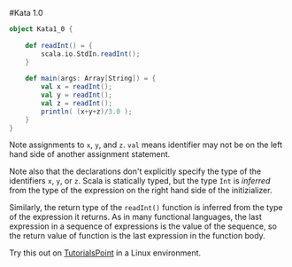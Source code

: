 #Kata 1.0

```scala
object Kata1_0 {
    
    def readInt() = {
        scala.io.StdIn.readInt();
    }
    
    def main(args: Array[String]) = {
        val x = readInt();
        val y = readInt();
        val z = readInt(); 
        println( (x+y+z)/3.0 );
    }
}
```

Note assignments to `x`, `y`, and `z`. `val` means identifier may not be on the left hand side of another assignment statement.

Note also that the declarations don't explicitly specify the type of the identifiers `x`, `y`, or `z`. Scala is statically typed,
but the type `Int` is _inferred_ from the type of the expression on the right hand side of the initizializer.

Similarly, the return type of the `readInt()` function is inferred from the type of the expression it returns.
As in many functional languages, the last expression in a sequence of expressions is the value of the sequence,
so the return value of function is the last expression in the function body.  

Try this out on [TutorialsPoint](http://goo.gl/P2Xh6a) in a Linux environment.
